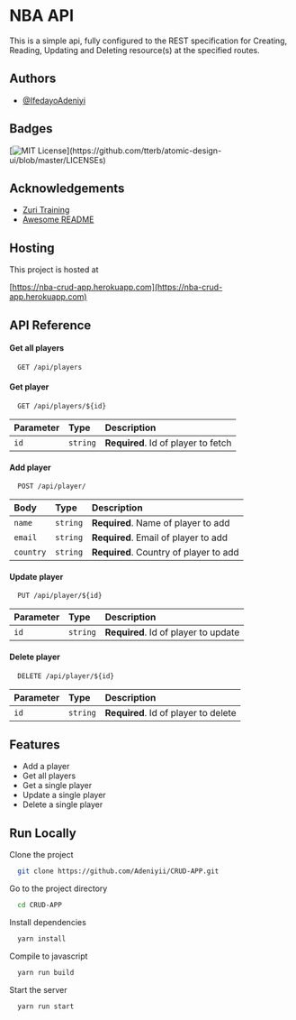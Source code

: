 # NBA API

This is a simple api, fully configured to the REST specification for Creating, Reading, Updating and Deleting resource(s) at the specified routes.

## Authors

- [@IfedayoAdeniyi](https://github.com/Adeniyii)

## Badges

[![MIT License](https://img.shields.io/apm/l/atomic-design-ui.svg?)](https://github.com/tterb/atomic-design-ui/blob/master/LICENSEs)

## Acknowledgements

- [Zuri Training](https://zuri.team/)
- [Awesome README](https://github.com/matiassingers/awesome-readme)

## Hosting

This project is hosted at

[https://nba-crud-app.herokuapp.com](https://nba-crud-app.herokuapp.com)

## API Reference

#### Get all players

```http
  GET /api/players
```

#### Get player

```http
  GET /api/players/${id}
```

| Parameter | Type     | Description                         |
| :-------- | :------- | :---------------------------------- |
| `id`      | `string` | **Required**. Id of player to fetch |

#### Add player

```http
  POST /api/player/
```

| Body      | Type     | Description                            |
| :-------- | :------- | :------------------------------------- |
| `name`    | `string` | **Required**. Name of player to add    |
| `email`   | `string` | **Required**. Email of player to add   |
| `country` | `string` | **Required**. Country of player to add |

#### Update player

```http
  PUT /api/player/${id}
```

| Parameter | Type     | Description                          |
| :-------- | :------- | :----------------------------------- |
| `id`      | `string` | **Required**. Id of player to update |

#### Delete player

```http
  DELETE /api/player/${id}
```

| Parameter | Type     | Description                          |
| :-------- | :------- | :----------------------------------- |
| `id`      | `string` | **Required**. Id of player to delete |

## Features

- Add a player
- Get all players
- Get a single player
- Update a single player
- Delete a single player

## Run Locally

Clone the project

```bash
  git clone https://github.com/Adeniyii/CRUD-APP.git
```

Go to the project directory

```bash
  cd CRUD-APP
```

Install dependencies

```bash
  yarn install
```

Compile to javascript

```bash
  yarn run build
```

Start the server

```bash
  yarn run start
```
